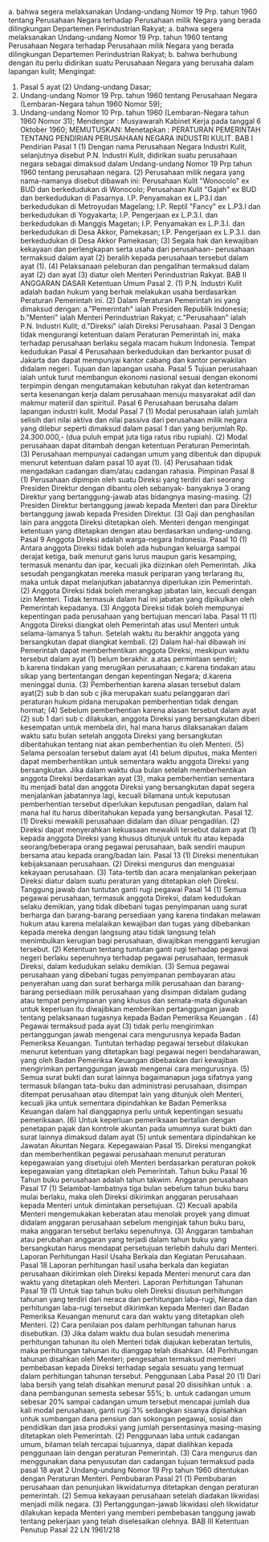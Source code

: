  a. bahwa segera melaksanakan Undang-undang Nomor 19 Prp. tahun 1960 tentang Perusahaan Negara terhadap Perusahaan milik Negara yang berada dilingkungan Departemen Perindustrian Rakyat; a. bahwa segera melaksanakan Undang-undang Nomor 19 Prp. tahun 1960 tentang Perusahaan Negara terhadap Perusahaan milik Negara yang berada dilingkungan Departemen Perindustrian Rakyat;
b. bahwa berhubung dengan itu perlu didirikan suatu Perusahaan Negara yang berusaha dalam lapangan kulit;
Mengingat:

1. Pasal 5 ayat (2) Undang-undang Dasar;
2. Undang-undang Nomor 19 Prp. tahun 1960 tentang Perusahaan Negara (Lembaran-Negara tahun 1960 Nomor 59);
3. Undang-undang Nomor 10 Prp. tahun 1960 (Lembaran-Negara tahun 1960 Nomor 31); Mendengar : Musyawarah Kabinet Kerja pada tanggal 6 Oktober 1960;
MEMUTUSKAN:
 Menetapkan : PERATURAN PEMERINTAH TENTANG PENDIRIAN PERUSAHAAN NEGARA INDUSTRI KULIT. BAB I Pendirian Pasal 1 (1) Dengan nama Perusahaan Negara Industri Kulit, selanjutnya disebut P.N. Industri Kulit, didirikan suatu perusahaan negara sebagai dimaksud dalam Undang-undang Nomor 19 Prp tahun 1960 tentang perusahaan negara. (2) Perusahaan milik negara yang nama-namanya disebut dibawah ini: Perusahaan Kulit "Wonocolo" ex BUD dan berkedudukan di Wonocolo; Perusahaan Kulit "Gajah" ex BUD dan berkedudukan di Pasarnya. I.P. Penyamakan ex L.P3.I dan berkedudukan di Metroyudan Magelang; I.P. Reptil "Fancy" ex L.P3.I dan berkedudukan di Yogyakarta; I.P. Pengerjaan ex L.P.3.I. dan berkedudukan di Manggis Magetan; I.P. Penyamakan ex L.P.3.I. dan berkedudukan di Desa Akkor, Pamekasan; I.P. Pengerjaan ex L.P.3.I. dan berkedudukan di Desa Akkor Pamekasan;
(3) Segala hak dan kewajiban kekayaan dan perlengkapan serta usaha dari perusahaan- perusahaan termaksud dalam ayat (2) beralih kepada perusahaan tersebut dalam ayat (1). (4) Pelaksanaan peleburan dan pengalihan termaksud dalam ayat (2) dan ayat (3) diatur oleh Menteri Perindustrian Rakyat. BAB II ANGGARAN DASAR Ketentuan Umum Pasal 2. (1) P.N. Industri Kulit adalah badan hukum yang berhak melakukan usaha berdasarkan Peraturan Pemerintah ini. (2) Dalam Peraturan Pemerintah ini yang dimaksud dengan:
a."Pemerintah" ialah Presiden Republik Indonesia;
b."Menteri" ialah Menteri Perindustrian Rakyat;
c."Perusahaan" ialah P.N. Industri Kulit;
d."Direksi" ialah Direksi Perusahaan. Pasal 3 Dengan tidak mengurangi ketentuan dalam Peraturan Pemerintah ini, maka terhadap perusahaan berlaku segala macam hukum Indonesia. Tempat kedudukan Pasal 4 Perusahaan berkedudukan dan berkantor pusat di Jakarta dan dapat mempunyai kantor cabang dan kantor perwakilan didalam negeri. Tujuan dan lapangan usaha. Pasal 5 Tujuan perusahaan ialah untuk turut membangun ekonomi nasional sesuai dengan ekonomi terpimpin dengan mengutamakan kebutuhan rakyat dan ketentraman serta kesenangan kerja dalam perusahaan menuju masyarakat adil dan makmur materiil dan spirituil. Pasal 6 Perusahaan berusaha dalam lapangan industri kulit. Modal Pasal 7 (1) Modal perusahaan ialah jumlah selisih dari nilai aktiva dan nilai passiva dari perusahaan milik negara yang dilebur seperti dimaksud dalam pasal 1 dan yang berjumlah Rp. 24.300.000,- (dua puluh empat juta tiga ratus ribu rupiah). (2) Modal perusahaan dapat ditambah dengan ketentuan Peraturan Pemerintah. (3) Perusahaan mempunyai cadangan umum yang dibentuk dan dipupuk menurut ketentuan dalam pasal 10 ayat (1). (4) Perusahaan tidak mengadakan cadangan diam/atau cadangan rahasia. Pimpinan Pasal 8 (1) Perusahaan dipimpin oleh suatu Direksi yang terdiri dari seorang Presiden Direktur dengan dibantu oleh sebanyak- banyaknya 3 orang Direktur yang bertanggung-jawab atas bidangnya masing-masing. (2) Presiden Direktur bertanggung jawab kepada Menteri dan para Direktur bertanggung jawab kepada Presiden Direktur. (3) Gaji dan penghasilan lain para anggota Direksi ditetapkan oleh. Menteri dengan mengingat ketentuan yang ditetapkan dengan atau berdasarkan undang-undang. Pasal 9 Anggota Direksi adalah warga-negara Indonesia. Pasal 10 (1) Antara anggota Direksi tidak boleh ada hubungan keluarga sampai derajat ketiga, baik menurut garis lurus maupun garis kesamping, termasuk menantu dan ipar, kecuali jika diizinkan oleh Pemerintah. Jika sesudah pengangkatan mereka masuk periparan yang terlarang itu, maka untuk dapat melanjutkan jabatannya diperlukan izin Pemerintah. (2) Anggota Direksi tidak boleh merangkap jabatan lain, kecuali dengan izin Menteri. Tidak termasuk dalam hal ini jabatan yang dipikulkan oleh Pemerintah kepadanya. (3) Anggota Direksi tidak boleh mempunyai kepentingan pada perusahaan yang bertujuan mencari laba. Pasal 11 (1) Anggota Direksi diangkat oleh Pemerintah atas usul Menteri untuk selama-lamanya 5 tahun. Setelah waktu itu berakhir anggota yang bersangkutan dapat diangkat kembali. (2) Dalam hal-hal dibawah ini Pemerintah dapat memberhentikan anggota Direksi, meskipun waktu tersebut dalam ayat (1) belum berakhir. a.atas permintaan sendiri;
b.karena tindakan yang merugikan perusahaan;
c.karena tindakan atau sikap yang bertentangan dengan kepentingan Negara;
d.karena meninggal dunia. (3) Pemberhentian karena alasan tersebut dalam ayat(2) sub b dan sub c jika merupakan suatu pelanggaran dari peraturan hukum pidana merupakan pemberhentian tidak dengan hormat;
(4) Sebelum pemberhentian karena alasan tersebut dalam ayat (2) sub 1 dari sub c dilakukan, anggota Direksi yang bersangkutan diberi kesempatan untuk membela diri, hal mana harus dilaksanakan dalam waktu satu bulan setelah anggota Direksi yang bersangkutan diberitahukan tentang niat akan pemberhentian itu oleh Menteri. (5) Selama persoalan tersebut dalam ayat (4) belum diputus, maka Menteri dapat memberhentikan untuk sementara waktu anggota Direksi yang bersangkutan. Jika dalam waktu dua bulan setelah memberhentikan anggota Direksi berdasarkan ayat (3), maka pemberhentian sementara itu menjadi batal dan anggota Direksi yang bersangkutan dapat segera menjalankan jabatannya lagi, kecuali bilamana untuk keputusan pemberhentian tersebut diperlukan keputusan pengadilan, dalam hal mana hal itu harus diberitahukan kepada yang bersangkutan. Pasal 12. (1) Direksi mewakili perusahaan didalam dan diluar pengadilan. (2) Direksi dapat menyerahkan kekuasaan mewakili tersebut dalam ayat (1) kepada anggota Direksi yang khusus ditunjuk untuk itu atau kepada seorang/beberapa orang pegawai perusahaan, baik sendiri maupun bersama atau kepada orang/badan lain. Pasal 13 (1) Direksi menentukan kebijaksanaan perusahaan. (2) Direksi mengurus dan menguasai kekayaan perusahaan. (3) Tata-tertib dan acara menjalankan pekerjaan Direksi diatur dalam suatu peraturan yang ditetapkan oleh Direksi. Tanggung jawab dan tuntutan ganti rugi pegawai Pasal 14 (1) Semua pegawai perusahaan, termasuk anggota Direksi, dalam kedudukan selaku demikian, yang tidak dibebani tugas penyimpanan uang surat berharga dan barang-barang persediaan yang karena tindakan melawan hukum atau karena melalaikan kewajiban dan tugas yang dibebankan kepada mereka dengan langsung atau tidak langsung telah menimbulkan kerugian bagi perusahaan, diwajibkan mengganti kerugian tersebut. (2) Ketentuan tentang tuntutan ganti rugi terhadap pegawai negeri berlaku sepenuhnya terhadap pegawai perusahaan, termasuk Direksi, dalam kedudukan selaku demikian. (3) Semua pegawai perusahaan yang dibebani tugas penyimpanan pembayaran atau penyerahan uang dan surat berharga milik perusahaan dan barang-barang persediaan milik perusahaan yang disimpan didalam gudang atau tempat penyimpanan yang khusus dan semata-mata digunakan untuk keperluan itu diwajibkan memberikan pertanggungan jawab tentang pelaksanaan tugasnya kepada Badan Pemeriksa Keuangan . (4) Pegawai termaksud pada ayat (3) tidak perlu mengirimkan pertanggungan jawab mengenai cara mengurusnya kepada Badan Pemeriksa Keuangan. Tuntutan terhadap pegawai tersebut dilakukan menurut ketentuan yang ditetapkan bagi pegawai negeri bendaharawan, yang oleh Badan Pemeriksa Keuangan dibebaskan dari kewajiban mengirimkan pertanggungan jawab mengenai cara mengurusnya. (5) Semua surat bukti dan surat lainnya bagaimanapun juga sifatnya yang termasuk bilangan tata-buku dan administrasi perusahaan, disimpan ditempat perusahaan atau ditempat lain yang ditunjuk oleh Menteri, kecuali jika untuk sementara dipindahkan ke Badan Pemeriksa Keuangan dalam hal dianggapnya perlu untuk kepentingan sesuatu pemeriksaan. (6) Untuk keperluan pemeriksaan bertalian dengan penetapan pajak dan kontrole akuntan pada umumnya surat bukti dan surat lainnya dimaksud dalam ayat (5) untuk sementara dipindahkan ke Jawatan Akuntan Negara. Kepegawaian Pasal 15. Direksi mengangkat dan memberhentikan pegawai perusahaan menurut peraturan kepegawaian yang disetujui oleh Menteri berdasarkan peraturan pokok kepegawaian yang ditetapkan oleh Pemerintah. Tahun buku Pasal 16 Tahun buku perusahaan adalah tahun takwim. Anggaran perusahaan Pasal 17 (1) Selambat-lambatnya tiga bulan sebelum tahun buku baru mulai berlaku, maka oleh Direksi dikirimkan anggaran perusahaan kepada Menteri untuk dimintakan persetujuan. (2) Kecuali apabila Menteri mengemukakan keberatan atau menolak proyek yang dimuat didalam anggaran perusahaan sebelum menginjak tahun buku baru, maka anggaran tersebut berlaku sepenuhnya. (3) Anggaran tambahan atau perubahan anggaran yang terjadi dalam tahun buku yang bersangkutan harus mendapat persetujuan terlebih dahulu dari Menteri. Laporan Perhitungan Hasil Usaha Berkala dan Kegiatan Perusahaan. Pasal 18 Laporan perhitungan hasil usaha berkala dan kegiatan perusahaan dikirimkan oleh Direksi kepada Menteri menurut cara dan waktu yang ditetapkan oleh Menteri. Laporan Perhitungan Tahunan Pasal 19 (1) Untuk tiap tahun buku oleh Direksi disusun perhitungan tahunan yang terdiri dari neraca dan perhitungan laba-rugi, Neraca dan perhitungan laba-rugi tersebut dikirimkan kepada Menteri dan Badan Pemeriksa Keuangan menurut cara dan waktu yang ditetapkan oleh Menteri. (2) Cara penilaian pos dalam perhitungan tahunan harus disebutkan. (3) Jika dalam waktu dua bulan sesudah menerima perhitungan tahunan itu oleh Menteri tidak diajukan keberatan tertulis, maka perhitungan tahunan itu dianggap telah disahkan. (4) Perhitungan tahunan disahkan oleh Menteri; pengesahan termaksud memberi pembebasan kepada Direksi terhadap segala sesuatu yang termuat dalam perhitungan tahunan tersebut. Penggunaan Laba Pasal 20 (1) Dari laba bersih yang telah disahkan menurut pasal 20 disisihkan untuk :
a. dana pembangunan semesta sebesar 55%;
b. untuk cadangan umum sebesar 20% sampai cadangan umum tersebut mencapai jumlah dua kali modal perusahaan, ganti rugi 3% sedangkan sisanya dipisahkan untuk sumbangan dana pensiun dan sokongan pegawai, sosial dan pendidikan dan jasa produksi yang jumlah persentasinya masing-masing ditetapkan oleh Pemerintah. (2) Penggunaan laba untuk cadangan umum, bilaman telah tercapai tujuannya, dapat dialihkan kepada penggunaan lain dengan peraturan Pemerintah. (3) Cara mengurus dan menggunakan dana penyusutan dan cadangan tujuan termaksud pada pasal 18 ayat 2 Undang-undang Nomor 19 Prp tahun 1960 ditentukan dengan Peraturan Menteri. Pembubaran Pasal 21 (1) Pembubaran perusahaan dan penunjukan likwidaturnya ditetapkan dengan peraturan pemerintah. (2) Semua kekayaan perusahaan setelah diadakan likwidasi menjadi milik negara. (3) Pertanggungan-jawab likwidasi oleh likwidatur dilakukan kepada Menteri yang memberi pembebasan tanggung jawab tentang pekerjaan yang telah diselesaikan olehnya. BAB III Ketentuan Penutup Pasal 22 LN 1961/218